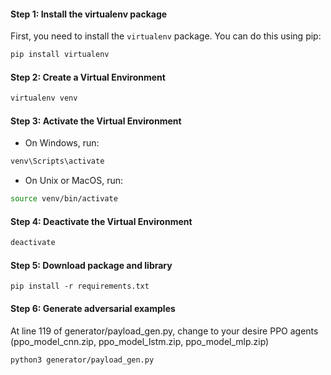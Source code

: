 #### Step 1: Install the virtualenv package

First, you need to install the `virtualenv` package. You can do this using pip:

```bash
pip install virtualenv
```

#### Step 2: Create a Virtual Environment

```bash
virtualenv venv
```

#### Step 3: Activate the Virtual Environment

- On Windows, run:

```bash
venv\Scripts\activate
```

- On Unix or MacOS, run:

```bash
source venv/bin/activate
```

#### Step 4: Deactivate the Virtual Environment
```bash
deactivate
```
#### Step 5: Download package and library
```
pip install -r requirements.txt
```
#### Step 6: Generate adversarial examples
At line 119 of generator/payload_gen.py, change to your desire PPO agents (ppo_model_cnn.zip, ppo_model_lstm.zip, ppo_model_mlp.zip)
```
python3 generator/payload_gen.py
```